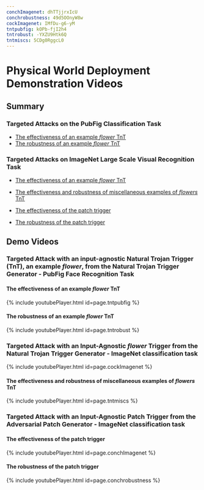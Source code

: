 ```yaml
---
conchImagenet: dhTTjjrxIcU
conchrobustness: 49d5OOnyW8w
cockImagenet: IMfDu-g6-yM
tntpubfig: kOPb-fjI2h4
tntrobust: -YXZU9Htk6Q
tntmiscs: 5CDg0RggcL0
---
```


# Physical World Deployment Demonstration Videos

## Summary

### Targeted Attacks on the PubFig Classification Task
- [The effectiveness of an example *flower* TnT](#TnTPubFigEffect)
- [The robustness of an example *flower* TnT](#TnTPubFigRobust)

### Targeted Attacks on ImageNet Large Scale Visual Recognition Task
- [The effectiveness of an example *flower* TnT](#TnTImagenetEffect)
- [The effectiveness and robustness of miscellaneous examples of *flowers* TnT](#TnTMiscs)

- [The effectiveness of the patch trigger](#PatchImagenetEffect)
- [The robustness of the patch trigger](#PatchImagenetRobust)

## Demo Videos

### Targeted Attack with an input-agnostic Natural Trojan Trigger (TnT), an example *flower*, from the Natural Trojan Trigger Generator - PubFig Face Recognition Task

#### The effectiveness of an example *flower* TnT 
<a name="TnTPubFigEffect"></a>

{% include youtubePlayer.html id=page.tntpubfig %}

#### The robustness of an example *flower* TnT 
<a name="TnTPubFigRobust"></a>

{% include youtubePlayer.html id=page.tntrobust %}



### Targeted Attack with an Input-Agnostic *flower* Trigger from the Natural Trojan Trigger Generator - ImageNet classification task
<a name="TnTImagenetEffect"></a>

{% include youtubePlayer.html id=page.cockImagenet %}

#### The effectiveness and robustness of miscellaneous examples of *flowers* TnT 
<a name="TnTMiscs"></a>

{% include youtubePlayer.html id=page.tntmiscs %}


### Targeted Attack with an Input-Agnostic Patch Trigger from the Adversarial Patch Generator - ImageNet classification task

#### The effectiveness of the patch trigger
<a name="PatchImagenetEffect"></a>

{% include youtubePlayer.html id=page.conchImagenet %}

#### The robustness of the patch trigger
<a name="PatchImagenetRobust"></a>

{% include youtubePlayer.html id=page.conchrobustness %}

